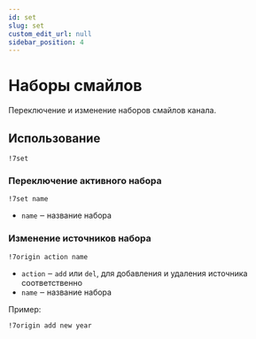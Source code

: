 ```yaml
---
id: set
slug: set
custom_edit_url: null
sidebar_position: 4
---
```


# Наборы смайлов
Переключение и изменение наборов смайлов канала.

## Использование
`!7set` 

### Переключение активного набора
`!7set name`
- `name` ‒ название набора

### Изменение источников набора
`!7origin action name`
- `action` ‒ `add` или `del`, для добавления и удаления источника соответственно
- `name` ‒ название набора

Пример:

    !7origin add new year